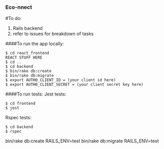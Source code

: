 ### Eco-nnect

#To do:
1. Rails backend
2. refer to issues for breakdown of tasks

####To run the app locally:
```
$ cd react_frontend
REACT STUFF HERE
$ cd ..
$ cd backend
$ bin/rake db:create
$ bin/rake db:migrate
$ export AUTH0_CLIENT_ID = (your client id here)
$ export AUTH0_CLIENT_SECRET = (your client secret key here)
```

####To run tests:
Jest tests:
```
$ cd frontend
$ jest
```
Rspec tests:
```
$ cd backend
$ rspec
```


bin/rake db:create RAILS_ENV=test
bin/rake db:migrate RAILS_ENV=test
